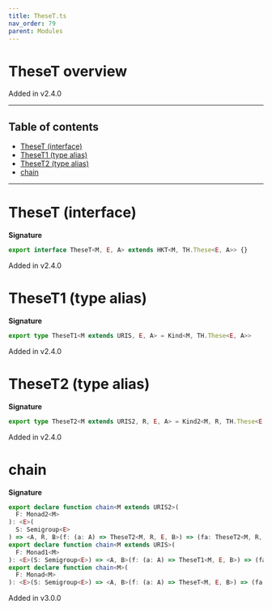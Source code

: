 ```yaml
---
title: TheseT.ts
nav_order: 79
parent: Modules
---
```


# TheseT overview

Added in v2.4.0

---

<h2 class="text-delta">Table of contents</h2>

- [TheseT (interface)](#theset-interface)
- [TheseT1 (type alias)](#theset1-type-alias)
- [TheseT2 (type alias)](#theset2-type-alias)
- [chain](#chain)

---

# TheseT (interface)

**Signature**

```ts
export interface TheseT<M, E, A> extends HKT<M, TH.These<E, A>> {}
```

Added in v2.4.0

# TheseT1 (type alias)

**Signature**

```ts
export type TheseT1<M extends URIS, E, A> = Kind<M, TH.These<E, A>>
```

Added in v2.4.0

# TheseT2 (type alias)

**Signature**

```ts
export type TheseT2<M extends URIS2, R, E, A> = Kind2<M, R, TH.These<E, A>>
```

Added in v2.4.0

# chain

**Signature**

```ts
export declare function chain<M extends URIS2>(
  F: Monad2<M>
): <E>(
  S: Semigroup<E>
) => <A, R, B>(f: (a: A) => TheseT2<M, R, E, B>) => (fa: TheseT2<M, R, E, A>) => TheseT2<M, R, E, B>
export declare function chain<M extends URIS>(
  F: Monad1<M>
): <E>(S: Semigroup<E>) => <A, B>(f: (a: A) => TheseT1<M, E, B>) => (fa: TheseT1<M, E, A>) => TheseT1<M, E, B>
export declare function chain<M>(
  F: Monad<M>
): <E>(S: Semigroup<E>) => <A, B>(f: (a: A) => TheseT<M, E, B>) => (fa: TheseT<M, E, A>) => TheseT<M, E, B>
```

Added in v3.0.0
